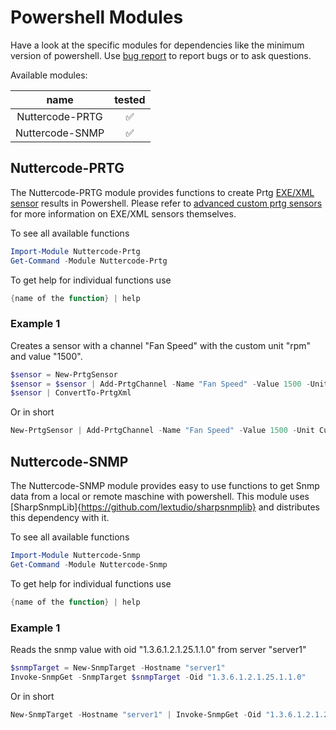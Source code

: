 # Powershell Modules

Have a look at the specific modules for dependencies like the minimum version of powershell. Use [bug report](https://github.com/johanneslatzel/powershellmodules/issues/new?assignees=&labels=&template=bug_report.md&title=) to report bugs or to ask questions.

Available modules:

| name | tested |
| :-: | :-: |
| Nuttercode-PRTG | ✅ |
| Nuttercode-SNMP | ✅ |

## Nuttercode-PRTG

The Nuttercode-PRTG module provides functions to create Prtg [EXE/XML sensor](https://www.paessler.com/manuals/prtg/custom_sensors#exe_script) results in Powershell. Please refer to [advanced custom prtg sensors](https://www.paessler.com/manuals/prtg/exe_script_advanced_sensor) for more information on EXE/XML sensors themselves.

To see all available functions
```powershell
Import-Module Nuttercode-Prtg
Get-Command -Module Nuttercode-Prtg
```
To get help for individual functions use
```powershell
{name of the function} | help
```

### Example 1
Creates a sensor with a channel "Fan Speed" with the custom unit "rpm" and value "1500".
```powershell
$sensor = New-PrtgSensor
$sensor = $sensor | Add-PrtgChannel -Name "Fan Speed" -Value 1500 -Unit Custom -CustomUnit "rpm"
$sensor | ConvertTo-PrtgXml
```
Or in short
```powershell
New-PrtgSensor | Add-PrtgChannel -Name "Fan Speed" -Value 1500 -Unit Custom -CustomUnit "rpm" | ConvertTo-PrtgXml
```

## Nuttercode-SNMP

The Nuttercode-SNMP module provides easy to use functions to get Snmp data from a local or remote maschine with powershell. This module uses [SharpSnmpLib]{https://github.com/lextudio/sharpsnmplib} and distributes this dependency with it.

To see all available functions
```powershell
Import-Module Nuttercode-Snmp
Get-Command -Module Nuttercode-Snmp
```
To get help for individual functions use
```powershell
{name of the function} | help
```

### Example 1
Reads the snmp value with oid "1.3.6.1.2.1.25.1.1.0" from server "server1"
```powershell
$snmpTarget = New-SnmpTarget -Hostname "server1"
Invoke-SnmpGet -SnmpTarget $snmpTarget -Oid "1.3.6.1.2.1.25.1.1.0"
```
Or in short
```powershell
New-SnmpTarget -Hostname "server1" | Invoke-SnmpGet -Oid "1.3.6.1.2.1.25.1.1.0"
```